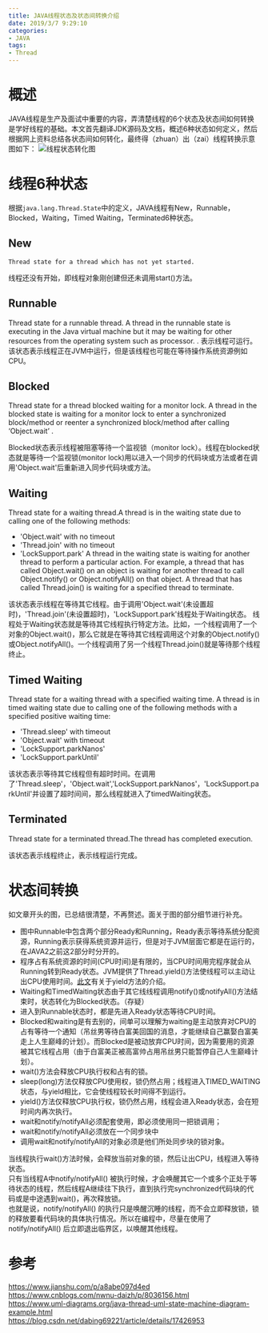```yaml
---
title: JAVA线程状态及状态间转换介绍
date: 2019/3/7 9:29:10
categories:
- JAVA
tags:
- Thread
---
```

# 概述
JAVA线程是生产及面试中重要的内容，弄清楚线程的6个状态及状态间如何转换是学好线程的基础。本文首先翻译JDK源码及文档，概述6种状态如何定义，然后根据网上资料总结各状态间如何转化，最终得（zhuan）出（zai）线程转换示意图如下：
![线程状态转化图](https://rfc2616.oss-cn-beijing.aliyuncs.com/blog/threadState.jpg)
<!--more-->

# 线程6种状态
根据`java.lang.Thread.State`中的定义，JAVA线程有New，Runnable，Blocked，Waiting，Timed Waiting，Terminated6种状态。  


## New
```
Thread state for a thread which has not yet started.
```
线程还没有开始，即线程对象刚创建但还未调用start()方法。
## Runnable
>
Thread state for a runnable thread. A thread in the runnable state is executing in the Java virtual machine but it may be waiting for other resources from the operating system such as processor.
.
表示线程可运行。该状态表示线程正在JVM中运行，但是该线程也可能在等待操作系统资源例如CPU。
## Blocked
>
Thread state for a thread blocked waiting for a monitor lock. A thread in the blocked state is waiting for a monitor lock to enter a synchronized block/method or reenter a synchronized block/method after calling ‘Object.wait’ .
>
Blocked状态表示线程被阻塞等待一个监视锁（monitor lock）。线程在blocked状态就是等待一个监视锁(monitor lock)用以进入一个同步的代码块或方法或者在调用'Object.wait'后重新进入同步代码块或方法。
## Waiting
>
Thread state for a waiting thread.A thread is in the waiting state due to calling one of the following methods:
* 'Object.wait' with no timeout
* 'Thread.join' with no timeout
* 'LockSupport.park'
A thread in the waiting state is waiting for another thread to perform a particular action.
For example, a thread that has called Object.wait() on an object is waiting for another thread to call Object.notify() or Object.notifyAll() on that object. A thread that has called Thread.join() is waiting for a specified thread to terminate.
>
该状态表示线程在等待其它线程。由于调用'Object.wait'(未设置超时)，'Thread.join'(未设置超时)，'LockSupport.park'线程处于Waiting状态。 
线程处于Waiting状态就是等待其它线程执行特定方法。比如，一个线程调用了一个对象的Object.wait()，那么它就是在等待其它线程调用这个对象的Object.notify()或Object.notifyAll()。一个线程调用了另一个线程Thread.join()就是等待那个线程终止。
## Timed Waiting
>
Thread state for a waiting thread with a specified waiting time. A thread is in timed waiting state due to calling one of the following methods with a specified positive waiting time:
* 'Thread.sleep' with  timeout
* 'Object.wait' with  timeout
* 'LockSupport.parkNanos'
* 'LockSupport.parkUntil'
>
该状态表示等待其它线程但有超时时间。在调用了'Thread.sleep'，'Object.wait','LockSupport.parkNanos'，'LockSupport.parkUntil'并设置了超时间间，那么线程就进入了timedWaiting状态。
## Terminated
>
Thread state for a terminated thread.The thread has completed execution.
>
该状态表示线程终止，表示线程运行完成。

# 状态间转换
如文章开头的图，已总结很清楚，不再赘述。面关于图的部分细节进行补充。
* 图中Runnable中包含两个部分Ready和Running，Ready表示等待系统分配资源，Running表示获得系统资源并运行，但是对于JVM层面它都是在运行的，在JAVA2之前这2部分时分开的。
* 程序占有系统资源的时间(CPU时间)是有限的，当CPU时间用完程序就会从Running转到Ready状态。JVM提供了Thread.yield()方法使线程可以主动让出CPU使用时间。[此文](https://blog.csdn.net/dabing69221/article/details/17426953)有关于yield方法的介绍。
* Waiting和TimedWaiting状态由于其它线线程调用notify()或notifyAll()方法结束时，状态转化为Blocked状态。（存疑）
* 进入到Runnable状态时，都是先进入Ready状态等待CPU时间。
* Blocked和waiting是有去别的，间单可以理解为waiting是主动放弃对CPU的占有等待一个通知（吊丝男等待白富美回国的消息，才能继续自己赢娶白富美走上人生巅峰的计划）。而Blocked是被动放弃CPU时间，因为需要用的资源被其它线程占用（由于白富美正被高富帅占用吊丝男只能暂停自己人生巅峰计划）。
* wait()方法会释放CPU执行权和占有的锁。
* sleep(long)方法仅释放CPU使用权，锁仍然占用；线程进入TIMED_WAITING状态，与yield相比，它会使线程较长时间得不到运行。
* yield()方法仅释放CPU执行权，锁仍然占用，线程会进入Ready状态，会在短时间内再次执行。
* wait和notify/notifyAll必须配套使用，即必须使用同一把锁调用；
* wait和notify/notifyAll必须放在一个同步块中
* 调用wait和notify/notifyAll的对象必须是他们所处同步块的锁对象。

当线程执行wait()方法时候，会释放当前对象的锁，然后让出CPU，线程进入等待状态。  
只有当线程A中notify/notifyAll() 被执行时候，才会唤醒其它一个或多个正处于等待状态的线程，然后线程A继续往下执行，直到执行完synchronized代码块的代码或是中途遇到wait()，再次释放锁。  
也就是说，notify/notifyAll() 的执行只是唤醒沉睡的线程，而不会立即释放锁，锁的释放要看代码块的具体执行情况。所以在编程中，尽量在使用了notify/notifyAll() 后立即退出临界区，以唤醒其他线程。


# 参考
https://www.jianshu.com/p/a8abe097d4ed  
https://www.cnblogs.com/nwnu-daizh/p/8036156.html  
https://www.uml-diagrams.org/java-thread-uml-state-machine-diagram-example.html  
https://blog.csdn.net/dabing69221/article/details/17426953